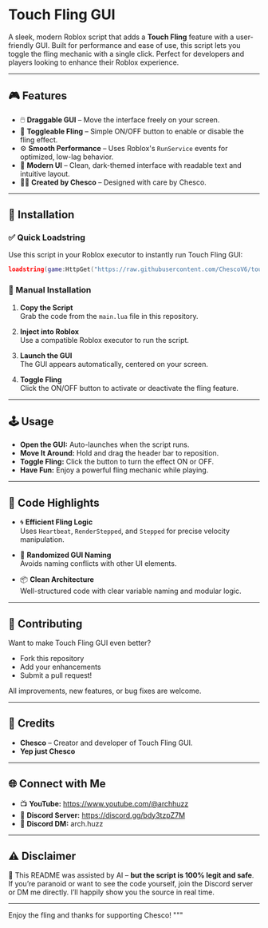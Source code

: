 # Touch Fling GUI

A sleek, modern Roblox script that adds a **Touch Fling** feature with a user-friendly GUI. Built for performance and ease of use, this script lets you toggle the fling mechanic with a single click. Perfect for developers and players looking to enhance their Roblox experience.

---

## 🎮 Features

- 🖱️ **Draggable GUI** – Move the interface freely on your screen.  
- 🔁 **Toggleable Fling** – Simple ON/OFF button to enable or disable the fling effect.  
- ⚙️ **Smooth Performance** – Uses Roblox's `RunService` events for optimized, low-lag behavior.  
- 🖤 **Modern UI** – Clean, dark-themed interface with readable text and intuitive layout.  
- 👨‍💻 **Created by Chesco** – Designed with care by Chesco.  

---

## 🚀 Installation

### ✅ Quick Loadstring

Use this script in your Roblox executor to instantly run Touch Fling GUI:
```lua
loadstring(game:HttpGet("https://raw.githubusercontent.com/ChescoV6/touch-fling-gui/refs/heads/main/main.lua"))()
```
### 📝 Manual Installation

1. **Copy the Script**  
   Grab the code from the `main.lua` file in this repository.

2. **Inject into Roblox**  
   Use a compatible Roblox executor to run the script.

3. **Launch the GUI**  
   The GUI appears automatically, centered on your screen.

4. **Toggle Fling**  
   Click the ON/OFF button to activate or deactivate the fling feature.

---

## 🕹️ Usage

- **Open the GUI:** Auto-launches when the script runs.  
- **Move It Around:** Hold and drag the header bar to reposition.  
- **Toggle Fling:** Click the button to turn the effect ON or OFF.  
- **Have Fun:** Enjoy a powerful fling mechanic while playing.  

---

## 🧠 Code Highlights

- 🌀 **Efficient Fling Logic**  
  Uses `Heartbeat`, `RenderStepped`, and `Stepped` for precise velocity manipulation.
  
- 🔐 **Randomized GUI Naming**  
  Avoids naming conflicts with other UI elements.

- 📦 **Clean Architecture**  
  Well-structured code with clear variable naming and modular logic.

---

## 🤝 Contributing

Want to make Touch Fling GUI even better?

- Fork this repository  
- Add your enhancements  
- Submit a pull request!  

All improvements, new features, or bug fixes are welcome.

---

## 🙏 Credits

- **Chesco** – Creator and developer of Touch Fling GUI.  
- **Yep just Chesco**
---

## 🌐 Connect with Me

- 📺 **YouTube:** https://www.youtube.com/@archhuzz
- 💬 **Discord Server:** https://discord.gg/bdy3tzpZ7M  
- 📩 **Discord DM:** arch.huzz  

---

## ⚠️ Disclaimer

🤖 This README was assisted by AI – **but the script is 100% legit and safe**.  
If you’re paranoid or want to see the code yourself, join the Discord server or DM me directly. I’ll happily show you the source in real time.

---

Enjoy the fling and thanks for supporting Chesco!
"""
